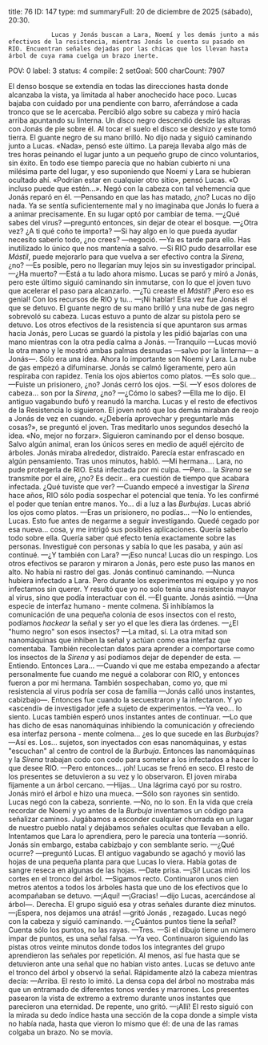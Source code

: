 title:          76
ID:             147
type:           md
summaryFull:    20 de diciembre de 2025 (sábado), 20:30.
                
                Lucas y Jonás buscan a Lara, Noemí y los demás junto a más efectivos de la resistencia, mientras Jonás le cuenta su pasado en RIO. Encuentran señales dejadas por las chicas que los llevan hasta árbol de cuya rama cuelga un brazo inerte.
POV:            0
label:          3
status:         4
compile:        2
setGoal:        500
charCount:      7907


El denso bosque se extendía en todas las direcciones hasta donde alcanzaba la vista, ya limitada al haber anochecido hace poco.
Lucas bajaba con cuidado por una pendiente con barro, aferrándose a cada tronco que se le acercaba.
Percibió algo sobre su cabeza y miró hacia arriba apuntando su linterna. Un disco negro descendió desde las alturas con Jonás de pie sobre él. Al tocar el suelo el disco se deshizo y este tomó tierra. El guante negro de su mano brilló.
No dijo nada y siguió caminando junto a Lucas.
«Nada», pensó este último.
La pareja llevaba algo más de tres horas peinando el lugar junto a un pequeño grupo de cinco voluntarios, sin éxito.
En todo ese tiempo parecía que no habían cubierto ni una milésima parte del lugar, y eso suponiendo que Noemí y Lara se hubieran ocultado ahí.
«Podrían estar en cualquier otro sitio», pensó Lucas. «O incluso puede que estén...».
Negó con la cabeza con tal vehemencia que Jonás reparó en él.
—Pensando en que las has matado, ¿no?
Lucas no dijo nada. Ya se sentía suficientemente mal y no imaginaba que Jonás lo fuera a a animar precisamente.
En su lugar optó por cambiar de tema.
—¿Qué sabes del virus? —preguntó entonces, sin dejar de otear el bosque.
—¿Otra vez? ¿A ti qué coño te importa?
—Si hay algo en lo que pueda ayudar necesito saberlo todo, ¿no crees? —negoció.
—Ya es tarde para ello. Has inutilizado lo único que nos mantenía a salvo.
—Si RIO pudo desarrollar ese *Mástil*, puede mejorarlo para que vuelva a ser efectivo contra la *Sirena*, ¿no?
—Es posible, pero no llegarían muy lejos sin su investigador principal.
—¿Ha muerto?
—Está a tu lado ahora mismo.
Lucas se paró y miró a Jonás, pero este último siguió caminando sin inmutarse, con lo que el joven tuvo que acelerar el paso para alcanzarlo.
—¿Tú creaste el *Mástil*? ¡Pero eso es genial! Con los recursos de RIO y tu...
—¡Ni hablar!
Esta vez fue Jonás el que se detuvo. El guante negro de su mano brilló y una nube de gas negro sobrevoló su cabeza.
Lucas estuvo a punto de alzar su pistola pero se detuvo. Los otros efectivos de la resistencia sí que apuntaron sus armas hacia Jonás, pero Lucas se guardó la pistola y les pidió bajarlas con una mano mientras con la otra pedía calma a Jonás.
—Tranquilo —Lucas movió la otra mano y le mostró ambas palmas desnudas —salvo por la linterna— a Jonás—. Sólo era una idea. Ahora lo importante son Noemi y Lara.
La nube de gas empezó a difuminarse. Jonás se calmó ligeramente, pero aún respiraba con rapidez. Tenía los ojos abiertos como platos.
—Es solo que...
—Fuiste un prisionero, ¿no?
Jonás cerró los ojos.
—Sí.
—Y esos dolores de cabeza... son por la *Sirena*, ¿no?
—¿Cómo lo sabes?
—Ella me lo dijo.
El antiguo vagabundo bufó y reanudó la marcha. Lucas y el resto de efectivos de la Resistencia lo siguieron. El joven notó que los demás miraban de reojo a Jonás de vez en cuando.
«¿Debería aprovechar y preguntarle más cosas?», se preguntó el joven.
Tras meditarlo unos segundos desechó la idea.
«No, mejor no forzar».
Siguieron caminando por el denso bosque. Salvo algún animal, eran los únicos seres en medio de aquél ejército de árboles.
Jonás miraba alrededor, distraído. Parecía estar enfrascado en algún pensamiento.
Tras unos minutos, habló.
—Mi hermana... Lara, no pude protegerla de RIO. Está infectada por mi culpa.
—Pero... la *Sirena* se transmite por el aire, ¿no? Es decir...  era cuestión de tiempo que acabara infectada. ¿Qué tuviste que ver?
—Cuando empecé a investigar la *Sirena* hace años, RIO sólo podía sospechar el potencial que tenía. Yo les confirmé el poder que tenían entre manos. Yo... di a luz a las *Burbujas*.
Lucas abrió los ojos como platos.
—Eras un prisionero, no podías...
—No lo entiendes, Lucas. Esto fue antes de negarme a seguir investigando. Quedé cegado por esa nueva... cosa, y me intrigó sus posibles aplicaciones. Quería saberlo todo sobre ella. Quería saber qué efecto tenía exactamente sobre las personas. Investigué con personas y sabía lo que les pasaba, y aún así continué.
—¿Y también con Lara?
—¡Eso nunca!
Lucas dio un respingo. Los otros efectivos se pararon y miraron a Jonás, pero este puso las manos en alto. No había ni rastro del gas.
Jonás continuó caminando.
—Nunca hubiera infectado a Lara. Pero durante los experimentos mi equipo y yo nos infectamos sin querer. Y resultó que yo no solo tenía una resistencia mayor al virus, sino que podía interactuar con él.
—El guante.
Jonás asintió.
—Una especie de interfaz humano - mente colmena. Si inhibíamos la comunicación de una pequeña colonia de esos insectos con el resto, podíamos *hackear* la señal y ser yo el que les diera las órdenes.
—¿El "humo negro" son esos insectos?
—La mitad, sí. La otra mitad son nanomáquinas que inhiben la señal y actúan como esa interfaz que comentaba. También recolectan datos para aprender a comportarse como los insectos de la *Sirena* y así podíamos dejar de depender de esta.
—Entiendo. Entonces Lara...
—Cuando vi que me estaba empezando a afectar personalmente fue cuando me negué a colaborar con RIO, y entonces fueron a por mi hermana. También sospechaban, como yo, que mi resistencia al virus podría ser cosa de familia —Jonás calló unos instantes, cabizbajo—. Entonces fue cuando la secuestraron y la infectaron. Y yo «ascendí» de investigador jefe a sujeto de experimentos.
—Ya veo... lo siento.
Lucas también esperó unos instantes antes de continuar.
—Lo que has dicho de esas nanomáquinas inhibiendo la comunicación y ofreciendo esa interfaz persona - mente colmena... ¿es lo que sucede en las *Burbujas*?
—Así es. Los... sujetos, son inyectados con esas nanomáquinas, y estas "escuchan" al centro de control de la *Burbuja*. Entonces las nanomáquinas y la *Sirena* trabajan codo con codo para someter a los infectados a hacer lo que desee RIO.
—Pero entonces... ¡oh!
Lucas se frenó en seco. El resto de los presentes se detuvieron a su vez y lo observaron. El joven miraba fijamente a un árbol cercano.
—Hijas...
Una lágrima cayó por su rostro.
Jonás miró el árbol e hizo una mueca.
—Sólo son rayones sin sentido.
Lucas negó con la cabeza, sonriente.
—No, no lo son. En la vida que creía recordar de Noemí y yo antes de la *Burbuja* inventamos un código para señalizar caminos. Jugábamos a esconder cualquier chorrada en un lugar de nuestro pueblo natal y dejábamos señales ocultas que llevaban a ello. Intentamos que Lara lo aprendiera, pero le parecía una tontería —sonrió.
Jonás sin embargo, estaba cabizbajo y con semblante serio.
—¿Qué ocurre? —preguntó Lucas.
El antiguo vagabundo se agachó y movió las hojas de una pequeña planta para que Lucas lo viera.
Había gotas de sangre reseca en algunas de las hojas.
—Date prisa.
—¡Sí!
Lucas miró los cortes en el tronco del árbol.
—Sigamos recto.
Continuaron unos cien metros atentos a todos los árboles hasta que uno de los efectivos que lo acompañaban se detuvo.
—¡Aquí!
—¡Gracias! —dijo Lucas, acercándose al árbol—. Derecha.
El grupo siguió esa y otras señales durante diez minutos.
—¡Espera, nos dejamos una atrás! —gritó Jonás , rezagado.
Lucas negó con la cabeza y siguió caminando.
—¿Cuántos puntos tiene la señal? Cuenta sólo los puntos, no las rayas.
—Tres.
—Si el dibujo tiene un número impar de puntos, es una señal falsa.
—Ya veo.
Continuaron siguiendo las pistas otros veinte minutos donde todos los integrantes del grupo aprendieron las señales por repetición.
Al menos, así fue hasta que se detuvieron ante una señal que no habían visto antes.
Lucas se detuvo ante el tronco del árbol y observó la señal. Rápidamente alzó la cabeza mientras decía:
—Arriba.
El resto lo imitó. La densa copa del árbol no mostraba más que un entramado de diferentes tonos verdes y marrones. Los presentes pasearon la vista de extremo a extremo durante unos instantes que parecieron una eternidad. De repente, uno gritó.
—¡Allí!
El resto siguió con la mirada su dedo índice hasta una sección de la copa donde a simple vista no había nada, hasta que vieron lo mismo que él: de una de las ramas colgaba un brazo.
No se movía.